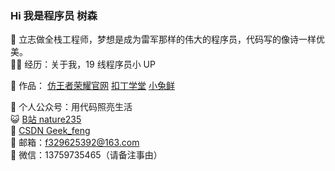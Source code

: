 ### Hi 我是程序员 树森 

<!--
**nature999/nature999** is a ✨ _special_ ✨ repository because its `README.md` (this file) appears on your GitHub profile.

Here are some ideas to get you started:

- 🔭 I’m currently working on ...
- 🌱 I’m currently learning ...
- 👯 I’m looking to collaborate on ...
- 🤔 I’m looking for help with ...
- 💬 Ask me about：...13759735465（请备注事由）
- 📫 How to reach me: ...
- 😄 Pronouns: ...
-->
🐧 立志做全栈工程师，梦想是成为雷军那样的伟大的程序员，代码写的像诗一样优美。  
👨‍💻 经历：关于我，19 线程序员小 UP  

🏡 作品： [仿王者荣耀官网](https://github.com/nature999/HonorOfKing/tree/main/21_HonorOfKing%E5%90%88%E5%B9%B6) [扣丁学堂](https://github.com/nature999/Code-Data/tree/main/040-color-block-construction)  [小兔鲜](https://github.com/nature999/HTML5-CSS3/blob/main/day10/xtx-pc/index.html)  

🌱 个人公众号：用代码照亮生活  
😺 [B站 nature235](https://space.bilibili.com/402323323?spm_id_from=333.788.0.0)  
🤔 [CSDN Geek_feng](https://blog.csdn.net/weixin_45631096?spm=1010.2135.3001.5421)   
👭 邮箱：f329625392@163.com  
💬 微信：13759735465（请备注事由）  
